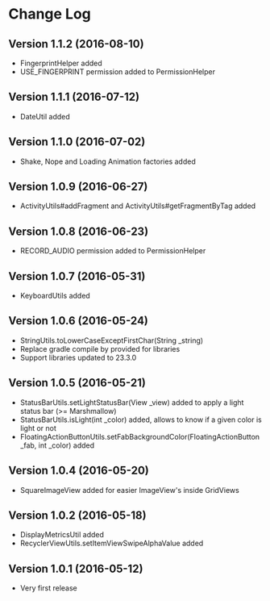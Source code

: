 # Change Log

## Version 1.1.2 (2016-08-10)
* FingerprintHelper added
* USE_FINGERPRINT permission added to PermissionHelper

## Version 1.1.1 (2016-07-12)
* DateUtil added

## Version 1.1.0 (2016-07-02)
* Shake, Nope and Loading Animation factories added

## Version 1.0.9 (2016-06-27)
* ActivityUtils#addFragment and ActivityUtils#getFragmentByTag added

## Version 1.0.8 (2016-06-23)
* RECORD_AUDIO permission added to PermissionHelper

## Version 1.0.7 (2016-05-31)
* KeyboardUtils added

## Version 1.0.6 (2016-05-24)
* StringUtils.toLowerCaseExceptFirstChar(String _string)
* Replace gradle compile by provided for libraries
* Support libraries updated to 23.3.0

## Version 1.0.5 (2016-05-21)
* StatusBarUtils.setLightStatusBar(View _view) added to apply a light status bar (>= Marshmallow)
* StatusBarUtils.isLight(int _color) added, allows to know if a given color is light or not
* FloatingActionButtonUtils.setFabBackgroundColor(FloatingActionButton _fab, int _color) added

## Version 1.0.4 (2016-05-20)
* SquareImageView added for easier ImageView's inside GridViews

## Version 1.0.2 (2016-05-18)
* DisplayMetricsUtil added
* RecyclerViewUtils.setItemViewSwipeAlphaValue added

## Version 1.0.1 (2016-05-12)
* Very first release